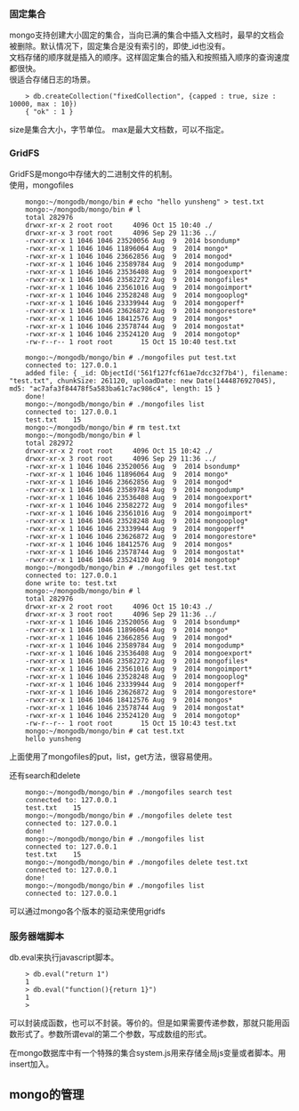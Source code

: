 ### 固定集合
mongo支持创建大小固定的集合，当向已满的集合中插入文档时，最早的文档会被删除。默认情况下，固定集合是没有索引的，即使_id也没有。  
文档存储的顺序就是插入的顺序。这样固定集合的插入和按照插入顺序的查询速度都很快。  
很适合存储日志的场景。  

        > db.createCollection("fixedCollection", {capped : true, size : 10000, max : 10})
        { "ok" : 1 }
size是集合大小，字节单位。 max是最大文档数，可以不指定。         

### GridFS
GridFS是mongo中存储大的二进制文件的机制。  
使用，mongofiles  

        mongo:~/mongodb/mongo/bin # echo "hello yunsheng" > test.txt
        mongo:~/mongodb/mongo/bin # l
        total 282976
        drwxr-xr-x 2 root root     4096 Oct 15 10:40 ./
        drwxr-xr-x 3 root root     4096 Sep 29 11:36 ../
        -rwxr-xr-x 1 1046 1046 23520056 Aug  9  2014 bsondump*
        -rwxr-xr-x 1 1046 1046 11896064 Aug  9  2014 mongo*
        -rwxr-xr-x 1 1046 1046 23662856 Aug  9  2014 mongod*
        -rwxr-xr-x 1 1046 1046 23589784 Aug  9  2014 mongodump*
        -rwxr-xr-x 1 1046 1046 23536408 Aug  9  2014 mongoexport*
        -rwxr-xr-x 1 1046 1046 23582272 Aug  9  2014 mongofiles*
        -rwxr-xr-x 1 1046 1046 23561016 Aug  9  2014 mongoimport*
        -rwxr-xr-x 1 1046 1046 23528248 Aug  9  2014 mongooplog*
        -rwxr-xr-x 1 1046 1046 23339944 Aug  9  2014 mongoperf*
        -rwxr-xr-x 1 1046 1046 23626872 Aug  9  2014 mongorestore*
        -rwxr-xr-x 1 1046 1046 18412576 Aug  9  2014 mongos*
        -rwxr-xr-x 1 1046 1046 23578744 Aug  9  2014 mongostat*
        -rwxr-xr-x 1 1046 1046 23524120 Aug  9  2014 mongotop*
        -rw-r--r-- 1 root root       15 Oct 15 10:40 test.txt
        
        mongo:~/mongodb/mongo/bin # ./mongofiles put test.txt 
        connected to: 127.0.0.1
        added file: { _id: ObjectId('561f127fcf61ae7dcc32f7b4'), filename: "test.txt", chunkSize: 261120, uploadDate: new Date(1444876927045), md5: "ac7afa3f84478f5a583ba61c7ac986c4", length: 15 }
        done!
        mongo:~/mongodb/mongo/bin # ./mongofiles list
        connected to: 127.0.0.1
        test.txt	15
        mongo:~/mongodb/mongo/bin # rm test.txt 
        mongo:~/mongodb/mongo/bin # l
        total 282972
        drwxr-xr-x 2 root root     4096 Oct 15 10:42 ./
        drwxr-xr-x 3 root root     4096 Sep 29 11:36 ../
        -rwxr-xr-x 1 1046 1046 23520056 Aug  9  2014 bsondump*
        -rwxr-xr-x 1 1046 1046 11896064 Aug  9  2014 mongo*
        -rwxr-xr-x 1 1046 1046 23662856 Aug  9  2014 mongod*
        -rwxr-xr-x 1 1046 1046 23589784 Aug  9  2014 mongodump*
        -rwxr-xr-x 1 1046 1046 23536408 Aug  9  2014 mongoexport*
        -rwxr-xr-x 1 1046 1046 23582272 Aug  9  2014 mongofiles*
        -rwxr-xr-x 1 1046 1046 23561016 Aug  9  2014 mongoimport*
        -rwxr-xr-x 1 1046 1046 23528248 Aug  9  2014 mongooplog*
        -rwxr-xr-x 1 1046 1046 23339944 Aug  9  2014 mongoperf*
        -rwxr-xr-x 1 1046 1046 23626872 Aug  9  2014 mongorestore*
        -rwxr-xr-x 1 1046 1046 18412576 Aug  9  2014 mongos*
        -rwxr-xr-x 1 1046 1046 23578744 Aug  9  2014 mongostat*
        -rwxr-xr-x 1 1046 1046 23524120 Aug  9  2014 mongotop*
        mongo:~/mongodb/mongo/bin # ./mongofiles get test.txt
        connected to: 127.0.0.1
        done write to: test.txt
        mongo:~/mongodb/mongo/bin # l
        total 282976
        drwxr-xr-x 2 root root     4096 Oct 15 10:43 ./
        drwxr-xr-x 3 root root     4096 Sep 29 11:36 ../
        -rwxr-xr-x 1 1046 1046 23520056 Aug  9  2014 bsondump*
        -rwxr-xr-x 1 1046 1046 11896064 Aug  9  2014 mongo*
        -rwxr-xr-x 1 1046 1046 23662856 Aug  9  2014 mongod*
        -rwxr-xr-x 1 1046 1046 23589784 Aug  9  2014 mongodump*
        -rwxr-xr-x 1 1046 1046 23536408 Aug  9  2014 mongoexport*
        -rwxr-xr-x 1 1046 1046 23582272 Aug  9  2014 mongofiles*
        -rwxr-xr-x 1 1046 1046 23561016 Aug  9  2014 mongoimport*
        -rwxr-xr-x 1 1046 1046 23528248 Aug  9  2014 mongooplog*
        -rwxr-xr-x 1 1046 1046 23339944 Aug  9  2014 mongoperf*
        -rwxr-xr-x 1 1046 1046 23626872 Aug  9  2014 mongorestore*
        -rwxr-xr-x 1 1046 1046 18412576 Aug  9  2014 mongos*
        -rwxr-xr-x 1 1046 1046 23578744 Aug  9  2014 mongostat*
        -rwxr-xr-x 1 1046 1046 23524120 Aug  9  2014 mongotop*
        -rw-r--r-- 1 root root       15 Oct 15 10:43 test.txt
        mongo:~/mongodb/mongo/bin # cat test.txt 
        hello yunsheng

上面使用了mongofiles的put，list，get方法，很容易使用。  

还有search和delete

        mongo:~/mongodb/mongo/bin # ./mongofiles search test
        connected to: 127.0.0.1
        test.txt	15
        mongo:~/mongodb/mongo/bin # ./mongofiles delete test
        connected to: 127.0.0.1
        done!
        mongo:~/mongodb/mongo/bin # ./mongofiles list
        connected to: 127.0.0.1
        test.txt	15
        mongo:~/mongodb/mongo/bin # ./mongofiles delete test.txt
        connected to: 127.0.0.1
        done!
        mongo:~/mongodb/mongo/bin # ./mongofiles list
        connected to: 127.0.0.1
        
可以通过mongo各个版本的驱动来使用gridfs

### 服务器端脚本
db.eval来执行javascript脚本。  

        > db.eval("return 1")
        1
        > db.eval("function(){return 1}")
        1
        > 
可以封装成函数，也可以不封装。等价的。但是如果需要传递参数，那就只能用函数形式了。参数所谓eval的第二个参数，写成数组的形式。 

在mongo数据库中有一个特殊的集合system.js用来存储全局js变量或者脚本。用insert加入。


## mongo的管理


